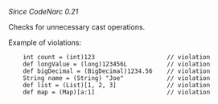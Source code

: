 
*Since CodeNarc 0.21*

Checks for unnecessary cast operations.

Example of violations:

```
    int count = (int)123                    // violation
    def longValue = (long)123456L           // violation
    def bigDecimal = (BigDecimal)1234.56    // violation
    String name = (String) "Joe"            // violation
    def list = (List)[1, 2, 3]              // violation
    def map = (Map)[a:1]                    // violation
```
